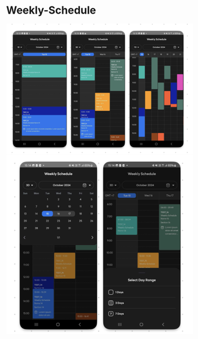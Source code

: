 # Weekly-Schedule
<img src="Screenshot-main-screen.png" width="900">

<img src="Screenshot-dialog.png" width="900">
